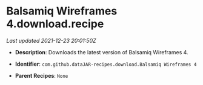 # Balsamiq Wireframes 4.download.recipe

_Last updated 2021-12-23 20:01:50Z_

- **Description**: Downloads the latest version of Balsamiq Wireframes 4.

- **Identifier**: `com.github.dataJAR-recipes.download.Balsamiq Wireframes 4`

- **Parent Recipes**: `None`
